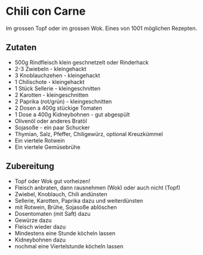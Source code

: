 # Chili con Carne
Im grossen Topf oder im grossen Wok. 
Eines von 1001 möglichen Rezepten.

## Zutaten
* 500g Rindfleisch klein geschnetzelt oder Rinderhack
* 2-3 Zwiebeln - kleingehackt
* 3 Knoblauchzehen - kleingehackt
* 1 Chilischote - kleingehackt
* 1 Stück Sellerie - kleingeschnitten
* 2 Karotten - kleingeschnitten
* 2 Paprika (rot/grün) - kleingeschnitten
* 2 Dosen a 400g stückige Tomaten
* 1 Dose a 400g Kidneybohnen - gut abgespült
* Olivenöl oder anderes Bratöl
* Sojasoße - ein paar Schucker
* Thymian, Salz, Pfeffer, Chiligewürz, optional Kreuzkümmel
* Ein viertele Rotwein
* Ein viertele Gemüsebrühe

## Zubereitung
* Topf oder Wok gut vorheizen!
* Fleisch anbraten, dann rausnehmen (Wok) oder auch nicht (Topf)
* Zwiebel, Knoblauch, Chili andünsten
* Sellerie, Karotten, Paprika dazu und weiterdünsten
* mit Rotwein, Brühe, Sojasoße ablöschen 
* Dosentomaten (mit Saft) dazu
* Gewürze dazu
* Fleisch wieder dazu
* Mindestens eine Stunde köcheln lassen
* Kidneybohnen dazu
* nochmal eine Viertelstunde köcheln lassen
